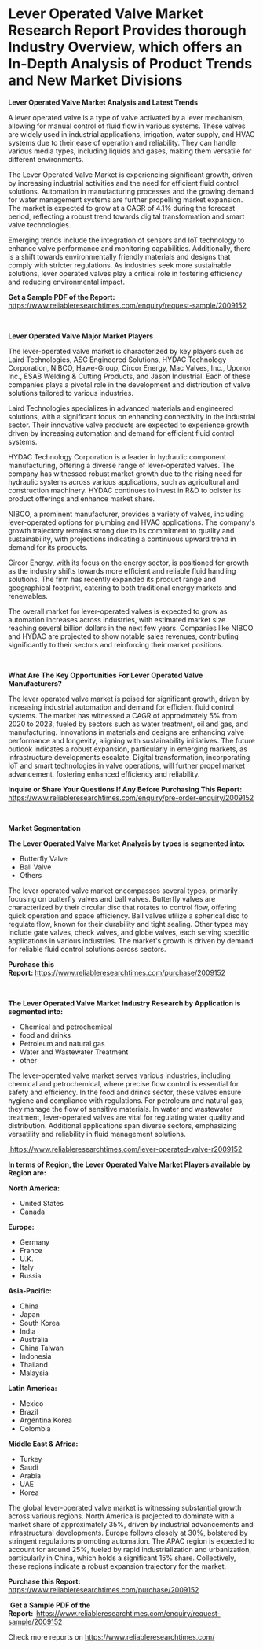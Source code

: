 <p><h1>Lever Operated Valve Market Research Report Provides thorough Industry Overview, which offers an In-Depth Analysis of Product Trends and New Market Divisions</h1></p><p><strong>Lever Operated Valve Market Analysis and Latest Trends</strong></p>
<p><p>A lever operated valve is a type of valve activated by a lever mechanism, allowing for manual control of fluid flow in various systems. These valves are widely used in industrial applications, irrigation, water supply, and HVAC systems due to their ease of operation and reliability. They can handle various media types, including liquids and gases, making them versatile for different environments.</p><p>The Lever Operated Valve Market is experiencing significant growth, driven by increasing industrial activities and the need for efficient fluid control solutions. Automation in manufacturing processes and the growing demand for water management systems are further propelling market expansion. The market is expected to grow at a CAGR of 4.1% during the forecast period, reflecting a robust trend towards digital transformation and smart valve technologies.</p><p>Emerging trends include the integration of sensors and IoT technology to enhance valve performance and monitoring capabilities. Additionally, there is a shift towards environmentally friendly materials and designs that comply with stricter regulations. As industries seek more sustainable solutions, lever operated valves play a critical role in fostering efficiency and reducing environmental impact.</p></p>
<p><strong>Get a Sample PDF of the Report:&nbsp;</strong> <a href="https://www.reliableresearchtimes.com/enquiry/request-sample/2009152?utm_campaign=2193&utm_medium=2&utm_source=Github&utm_content=ia&utm_term=10042025&utm_id=lever-operated-valve">https://www.reliableresearchtimes.com/enquiry/request-sample/2009152</a></p>
<p>&nbsp;</p>
<p><strong>Lever Operated Valve Major Market Players</strong></p>
<p><p>The lever-operated valve market is characterized by key players such as Laird Technologies, ASC Engineered Solutions, HYDAC Technology Corporation, NIBCO, Hawe-Group, Circor Energy, Mac Valves, Inc., Uponor Inc., ESAB Welding & Cutting Products, and Jason Industrial. Each of these companies plays a pivotal role in the development and distribution of valve solutions tailored to various industries.</p><p>Laird Technologies specializes in advanced materials and engineered solutions, with a significant focus on enhancing connectivity in the industrial sector. Their innovative valve products are expected to experience growth driven by increasing automation and demand for efficient fluid control systems.</p><p>HYDAC Technology Corporation is a leader in hydraulic component manufacturing, offering a diverse range of lever-operated valves. The company has witnessed robust market growth due to the rising need for hydraulic systems across various applications, such as agricultural and construction machinery. HYDAC continues to invest in R&D to bolster its product offerings and enhance market share.</p><p>NIBCO, a prominent manufacturer, provides a variety of valves, including lever-operated options for plumbing and HVAC applications. The company's growth trajectory remains strong due to its commitment to quality and sustainability, with projections indicating a continuous upward trend in demand for its products.</p><p>Circor Energy, with its focus on the energy sector, is positioned for growth as the industry shifts towards more efficient and reliable fluid handling solutions. The firm has recently expanded its product range and geographical footprint, catering to both traditional energy markets and renewables.</p><p>The overall market for lever-operated valves is expected to grow as automation increases across industries, with estimated market size reaching several billion dollars in the next few years. Companies like NIBCO and HYDAC are projected to show notable sales revenues, contributing significantly to their sectors and reinforcing their market positions.</p></p>
<p>&nbsp;</p>
<p><strong>What Are The Key Opportunities For Lever Operated Valve Manufacturers?</strong></p>
<p><p>The lever operated valve market is poised for significant growth, driven by increasing industrial automation and demand for efficient fluid control systems. The market has witnessed a CAGR of approximately 5% from 2020 to 2023, fueled by sectors such as water treatment, oil and gas, and manufacturing. Innovations in materials and designs are enhancing valve performance and longevity, aligning with sustainability initiatives. The future outlook indicates a robust expansion, particularly in emerging markets, as infrastructure developments escalate. Digital transformation, incorporating IoT and smart technologies in valve operations, will further propel market advancement, fostering enhanced efficiency and reliability.</p></p>
<p><strong>Inquire or Share Your Questions If Any Before Purchasing This Report:</strong> <a href="https://www.reliableresearchtimes.com/enquiry/pre-order-enquiry/2009152?utm_campaign=2193&utm_medium=2&utm_source=Github&utm_content=ia&utm_term=10042025&utm_id=lever-operated-valve">https://www.reliableresearchtimes.com/enquiry/pre-order-enquiry/2009152</a></p>
<p>&nbsp;</p>
<p><strong>Market Segmentation</strong></p>
<p><strong>The Lever Operated Valve Market Analysis by types is segmented into:</strong></p>
<p><ul><li>Butterfly Valve</li><li>Ball Valve</li><li>Others</li></ul></p>
<p><p>The lever operated valve market encompasses several types, primarily focusing on butterfly valves and ball valves. Butterfly valves are characterized by their circular disc that rotates to control flow, offering quick operation and space efficiency. Ball valves utilize a spherical disc to regulate flow, known for their durability and tight sealing. Other types may include gate valves, check valves, and globe valves, each serving specific applications in various industries. The market's growth is driven by demand for reliable fluid control solutions across sectors.</p></p>
<p><strong>Purchase this Report:&nbsp;</strong><a href="https://www.reliableresearchtimes.com/purchase/2009152?utm_campaign=2193&utm_medium=2&utm_source=Github&utm_content=ia&utm_term=10042025&utm_id=lever-operated-valve">https://www.reliableresearchtimes.com/purchase/2009152</a></p>
<p>&nbsp;</p>
<p><strong>The Lever Operated Valve Market Industry Research by Application is segmented into:</strong></p>
<p><ul><li>Chemical and petrochemical</li><li>food and drinks</li><li>Petroleum and natural gas</li><li>Water and Wastewater Treatment</li><li>other</li></ul></p>
<p><p>The lever-operated valve market serves various industries, including chemical and petrochemical, where precise flow control is essential for safety and efficiency. In the food and drinks sector, these valves ensure hygiene and compliance with regulations. For petroleum and natural gas, they manage the flow of sensitive materials. In water and wastewater treatment, lever-operated valves are vital for regulating water quality and distribution. Additional applications span diverse sectors, emphasizing versatility and reliability in fluid management solutions.</p></p>
<p><a href="https://www.reliableresearchtimes.com/lever-operated-valve-r2009152?utm_campaign=2193&utm_medium=2&utm_source=Github&utm_content=ia&utm_term=10042025&utm_id=lever-operated-valve">&nbsp;https://www.reliableresearchtimes.com/lever-operated-valve-r2009152</a></p>
<p><strong>In terms of Region, the Lever Operated Valve Market Players available by Region are:</strong></p>
<p>
    <p> <strong> North America: </strong>
        <ul>
            <li>United States</li>
            <li>Canada</li>
        </ul>
        </p> 
    <p> <strong> Europe: </strong>
        <ul>
            <li>Germany</li>
            <li>France</li>
            <li>U.K.</li>
            <li>Italy</li>
            <li>Russia</li>
        </ul>
        </p> 
    <p> <strong> Asia-Pacific: </strong>
        <ul>
            <li>China</li>
            <li>Japan</li>
            <li>South Korea</li>
            <li>India</li>
            <li>Australia</li>
            <li>China Taiwan</li>
            <li>Indonesia</li>
            <li>Thailand</li>
            <li>Malaysia</li>
        </ul>
        </p> 
    <p> <strong> Latin America: </strong>
        <ul>
            <li>Mexico</li>
            <li>Brazil</li>
            <li>Argentina Korea</li>
            <li>Colombia</li>
        </ul>
        </p> 
    <p> <strong> Middle East & Africa: </strong>
        <ul>
            <li>Turkey</li>
            <li>Saudi</li>
            <li>Arabia</li>
            <li>UAE</li>
            <li>Korea</li>
        </ul>
    </p>
    </p>
<p><p>The global lever-operated valve market is witnessing substantial growth across various regions. North America is projected to dominate with a market share of approximately 35%, driven by industrial advancements and infrastructural developments. Europe follows closely at 30%, bolstered by stringent regulations promoting automation. The APAC region is expected to account for around 25%, fueled by rapid industrialization and urbanization, particularly in China, which holds a significant 15% share. Collectively, these regions indicate a robust expansion trajectory for the market.</p></p>
<p><strong>Purchase this Report: </strong><a href="https://www.reliableresearchtimes.com/purchase/2009152?utm_campaign=2193&utm_medium=2&utm_source=Github&utm_content=ia&utm_term=10042025&utm_id=lever-operated-valve">https://www.reliableresearchtimes.com/purchase/2009152</a></p>
<p>&nbsp;<strong>Get a Sample PDF of the Report:&nbsp;&nbsp;</strong><a href="https://www.reliableresearchtimes.com/enquiry/request-sample/2009152?utm_campaign=2193&utm_medium=2&utm_source=Github&utm_content=ia&utm_term=10042025&utm_id=lever-operated-valve">https://www.reliableresearchtimes.com/enquiry/request-sample/2009152</a></p>
<p><strong></strong></p>
<p>Check more reports on <a href="https://www.reliableresearchtimes.com/?utm_campaign=2193&utm_medium=2&utm_source=Github&utm_content=ia&utm_term=10042025&utm_id=lever-operated-valve">https://www.reliableresearchtimes.com/</a></p>
